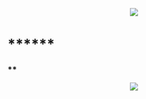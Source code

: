 <p align="center">
  <img src="https://github.com/emilianod98/PythonChallenges-LowLevel/blob/main/src/Learn-python.png">
</p>


# ******

### **

<p align="center">
  <img src="https://github.com/emilianod98/PythonChallenges-LowLevel/blob/main/src/monkey.png">
</p>